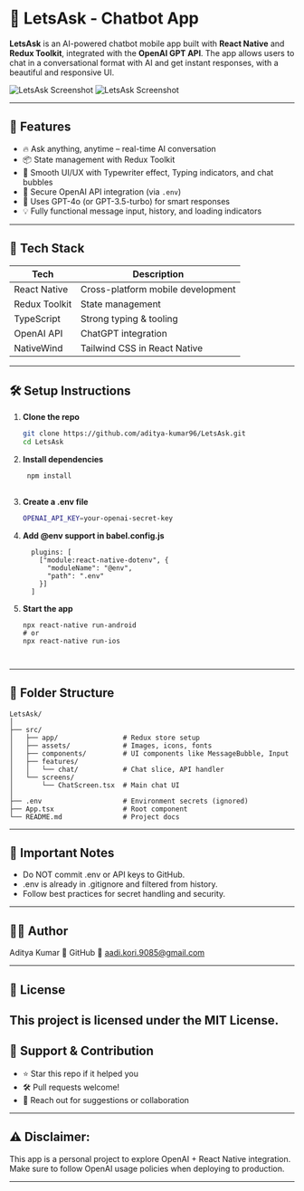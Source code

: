 # 🤖 LetsAsk - Chatbot App

**LetsAsk** is an AI-powered chatbot mobile app built with **React Native** and **Redux Toolkit**, integrated with the **OpenAI GPT API**. The app allows users to chat in a conversational format with AI and get instant responses, with a beautiful and responsive UI.

![LetsAsk Screenshot](https://raw.githubusercontent.com/aditya-kumar96/LetsAsk/main/assets/chat1.png)
![LetsAsk Screenshot](https://raw.githubusercontent.com/aditya-kumar96/LetsAsk/main/assets/chat2.png)


---

## 🚀 Features

- 🔥 Ask anything, anytime – real-time AI conversation
- 📦 State management with Redux Toolkit
- 🎨 Smooth UI/UX with Typewriter effect, Typing indicators, and chat bubbles
- 🔐 Secure OpenAI API integration (via `.env`)
- 🧠 Uses GPT-4o (or GPT-3.5-turbo) for smart responses
- 💡 Fully functional message input, history, and loading indicators

---

## 🧰 Tech Stack

| Tech            | Description                         |
|-----------------|-------------------------------------|
| React Native    | Cross-platform mobile development   |
| Redux Toolkit   | State management                    |
| TypeScript      | Strong typing & tooling             |
| OpenAI API      | ChatGPT integration                 |
| NativeWind      | Tailwind CSS in React Native        |


---

## 🛠️ Setup Instructions

1. **Clone the repo**
   ```bash
   git clone https://github.com/aditya-kumar96/LetsAsk.git
   cd LetsAsk
   
2. **Install dependencies**
   ```bash
    npm install
  
3. **Create a .env file**
   ```bash
   OPENAI_API_KEY=your-openai-secret-key
4. **Add @env support in babel.config.js**
    ```
      plugins: [
        ["module:react-native-dotenv", {
          "moduleName": "@env",
          "path": ".env"
        }]
      ]

5. **Start the app**
    ```
    npx react-native run-android
    # or
    npx react-native run-ios



---

## 💬 Folder Structure

    LetsAsk/
    │
    ├── src/
    │   ├── app/                # Redux store setup
    │   ├── assets/             # Images, icons, fonts
    │   ├── components/         # UI components like MessageBubble, Input
    │   ├── features/
    │   │   └── chat/           # Chat slice, API handler
    │   └── screens/
    │       └── ChatScreen.tsx  # Main chat UI
    │
    ├── .env                    # Environment secrets (ignored)
    ├── App.tsx                 # Root component
    └── README.md               # Project docs

---

## 📌 Important Notes
   - Do NOT commit .env or API keys to GitHub.
   - .env is already in .gitignore and filtered from history.
   - Follow best practices for secret handling and security.

---

## 🙋‍♂️ Author
  Aditya Kumar
    🔗 GitHub
  📧 aadi.kori.9085@gmail.com

---

## 📝 License
  This project is licensed under the MIT License.
---

## 🌟 Support & Contribution
  - ⭐ Star this repo if it helped you
  - 🛠️ Pull requests welcome!
  - 📧 Reach out for suggestions or collaboration
---

## ⚠️ Disclaimer:
This app is a personal project to explore OpenAI + React Native integration. Make sure to follow OpenAI usage policies when deploying to production.

---






